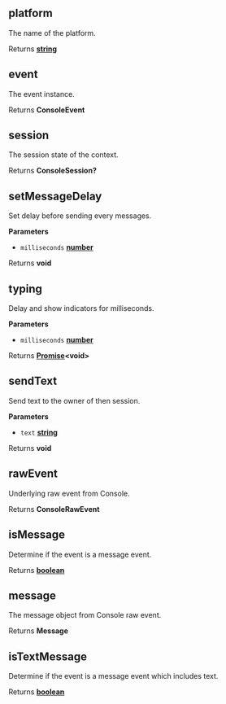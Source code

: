 <!-- Generated by documentation.js. Update this documentation by updating the source code. -->

## platform

The name of the platform.

Returns **[string](https://developer.mozilla.org/en-US/docs/Web/JavaScript/Reference/Global_Objects/String)** 

## event

The event instance.

Returns **ConsoleEvent** 

## session

The session state of the context.

Returns **ConsoleSession?** 

## setMessageDelay

Set delay before sending every messages.

**Parameters**

-   `milliseconds` **[number](https://developer.mozilla.org/en-US/docs/Web/JavaScript/Reference/Global_Objects/Number)** 

Returns **void** 

## typing

Delay and show indicators for milliseconds.

**Parameters**

-   `milliseconds` **[number](https://developer.mozilla.org/en-US/docs/Web/JavaScript/Reference/Global_Objects/Number)** 

Returns **[Promise](https://developer.mozilla.org/en-US/docs/Web/JavaScript/Reference/Global_Objects/Promise)&lt;void>** 

## sendText

Send text to the owner of then session.

**Parameters**

-   `text` **[string](https://developer.mozilla.org/en-US/docs/Web/JavaScript/Reference/Global_Objects/String)** 

Returns **void** 

## rawEvent

Underlying raw event from Console.

Returns **ConsoleRawEvent** 

## isMessage

Determine if the event is a message event.

Returns **[boolean](https://developer.mozilla.org/en-US/docs/Web/JavaScript/Reference/Global_Objects/Boolean)** 

## message

The message object from Console raw event.

Returns **Message** 

## isTextMessage

Determine if the event is a message event which includes text.

Returns **[boolean](https://developer.mozilla.org/en-US/docs/Web/JavaScript/Reference/Global_Objects/Boolean)** 
